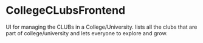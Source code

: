 # CollegeCLubsFrontend
UI for managing the CLUBs in a College/University. lists all the clubs that are part of college/university and lets everyone to explore and grow.
